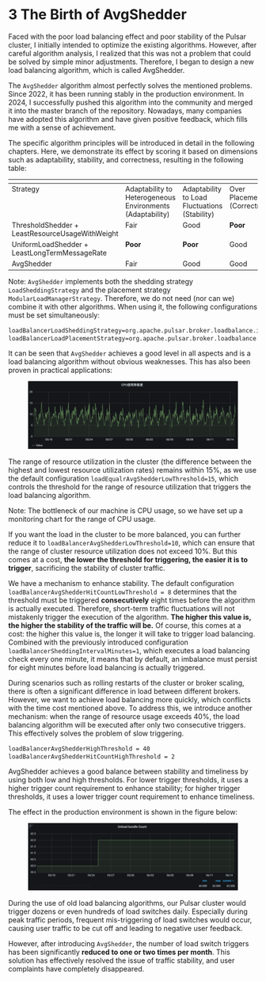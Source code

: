 # 3 The Birth of AvgShedder

Faced with the poor load balancing effect and poor stability of the Pulsar cluster, I initially intended to optimize the existing algorithms. However, after careful algorithm analysis, I realized that this was not a problem that could be solved by simple minor adjustments. Therefore, I began to design a new load balancing algorithm, which is called AvgShedder.



The `AvgShedder` algorithm almost perfectly solves the mentioned problems. Since 2022, it has been running stably in the production environment. In 2024, I successfully pushed this algorithm into the community and merged it into the master branch of the repository. Nowadays, many companies have adopted this algorithm and have given positive feedback, which fills me with a sense of achievement.



The specific algorithm principles will be introduced in detail in the following chapters. Here, we demonstrate its effect by scoring it based on dimensions such as adaptability, stability, and correctness, resulting in the following table:

<table data-header-hidden><thead><tr><th valign="top"></th><th valign="top"></th><th valign="top"></th><th valign="top"></th><th valign="top"></th><th valign="top"></th></tr></thead><tbody><tr><td valign="top">Strategy</td><td valign="top">Adaptability to Heterogeneous Environments (Adaptability)</td><td valign="top">Adaptability to Load Fluctuations (Stability)</td><td valign="top">Over Placement (Correctness)</td><td valign="top">Over Unloading (Correctness)</td><td valign="top">Speed</td></tr><tr><td valign="top">ThresholdShedder + LeastResourceUsageWithWeight</td><td valign="top">Fair</td><td valign="top">Good</td><td valign="top"><strong>Poor</strong></td><td valign="top"><strong>Poor</strong></td><td valign="top">Fair</td></tr><tr><td valign="top">UniformLoadShedder + LeastLongTermMessageRate</td><td valign="top"><strong>Poor</strong></td><td valign="top"><strong>Poor</strong></td><td valign="top">Good</td><td valign="top">Good</td><td valign="top">Fair</td></tr><tr><td valign="top">AvgShedder</td><td valign="top">Fair</td><td valign="top">Good</td><td valign="top">Good</td><td valign="top">Good</td><td valign="top">Good</td></tr></tbody></table>

Note: `AvgShedder` implements both the shedding strategy `LoadSheddingStrategy` and the placement strategy `ModularLoadManagerStrategy`. Therefore, we do not need (nor can we) combine it with other algorithms. When using it, the following configurations must be set simultaneously:

```
loadBalancerLoadSheddingStrategy=org.apache.pulsar.broker.loadbalance.impl.AvgShedder
loadBalancerLoadPlacementStrategy=org.apache.pulsar.broker.loadbalance.impl.AvgShedder
```

It can be seen that `AvgShedder` achieves a good level in all aspects and is a load balancing algorithm without obvious weaknesses. This has also been proven in practical applications:

<figure><img src="../.gitbook/assets/image (18).png" alt=""><figcaption></figcaption></figure>

The range of resource utilization in the cluster (the difference between the highest and lowest resource utilization rates) remains within 15%, as we use the default configuration `loadEqualrAvgShedderLowThreshold=15`, which controls the threshold for the range of resource utilization that triggers the load balancing algorithm.

Note: The bottleneck of our machine is CPU usage, so we have set up a monitoring chart for the range of CPU usage.



If you want the load in the cluster to be more balanced, you can further reduce it to `loadBalancerAvgShedderLowThreshold=10`, which can ensure that the range of cluster resource utilization does not exceed 10%. But this comes at a cost, **the lower the threshold for triggering, the easier it is to trigger**, sacrificing the stability of cluster traffic.

We have a mechanism to enhance stability. The default configuration `loadBalancerAvgShedderHitCountLowThreshold = 8` determines that the threshold must be triggered **consecutively** eight times before the algorithm is actually executed. Therefore, short-term traffic fluctuations will not mistakenly trigger the execution of the algorithm. **The higher this value is, the higher the stability of the traffic will be.** Of course, this comes at a cost: the higher this value is, the longer it will take to trigger load balancing. Combined with the previously introduced configuration `loadBalancerSheddingIntervalMinutes=1`, which executes a load balancing check every one minute, it means that by default, an imbalance must persist for eight minutes before load balancing is actually triggered.



During scenarios such as rolling restarts of the cluster or broker scaling, there is often a significant difference in load between different brokers. However, we want to achieve load balancing more quickly, which conflicts with the time cost mentioned above. To address this, we introduce another mechanism: when the range of resource usage exceeds 40%, the load balancing algorithm will be executed after only two consecutive triggers. This effectively solves the problem of slow triggering.

```
loadBalancerAvgShedderHighThreshold = 40
loadBalancerAvgShedderHitCountHighThreshold = 2
```

AvgShedder achieves a good balance between stability and timeliness by using both low and high thresholds. For lower trigger thresholds, it uses a higher trigger count requirement to enhance stability; for higher trigger thresholds, it uses a lower trigger count requirement to enhance timeliness.&#x20;

The effect in the production environment is shown in the figure below:

<figure><img src="../.gitbook/assets/image (2) (1) (1) (1) (1) (1) (1).png" alt=""><figcaption></figcaption></figure>

During the use of old load balancing algorithms, our Pulsar cluster would trigger dozens or even hundreds of load switches daily. Especially during peak traffic periods, frequent mis-triggering of load switches would occur, causing user traffic to be cut off and leading to negative user feedback.

However, after introducing `AvgShedder`, the number of load switch triggers has been significantly **reduced to one or two times per month**. This solution has effectively resolved the issue of traffic stability, and user complaints have completely disappeared.

&#x20;



















